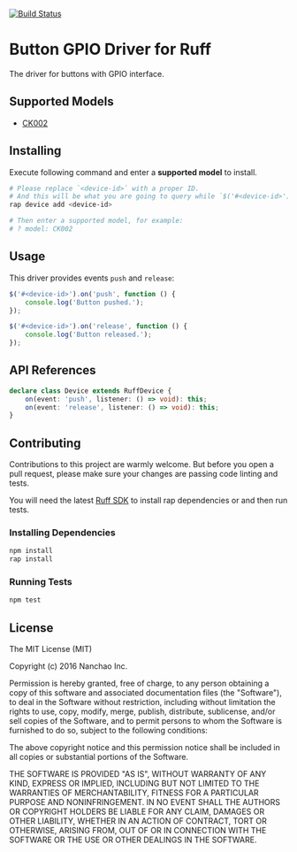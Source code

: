 [![Build Status](https://travis-ci.org/ruff-drivers/button-gpio.svg)](https://travis-ci.org/ruff-drivers/button-gpio)

# Button GPIO Driver for Ruff

The driver for buttons with GPIO interface.

## Supported Models

- [CK002](https://rap.ruff.io/devices/CK002)

## Installing

Execute following command and enter a **supported model** to install.

```sh
# Please replace `<device-id>` with a proper ID.
# And this will be what you are going to query while `$('#<device-id>')`.
rap device add <device-id>

# Then enter a supported model, for example:
# ? model: CK002
```

## Usage

This driver provides events `push` and `release`:

```js
$('#<device-id>').on('push', function () {
    console.log('Button pushed.');
});

$('#<device-id>').on('release', function () {
    console.log('Button released.');
});
```

## API References

```ts
declare class Device extends RuffDevice {
    on(event: 'push', listener: () => void): this;
    on(event: 'release', listener: () => void): this;
}
```

## Contributing

Contributions to this project are warmly welcome. But before you open a pull request, please make sure your changes are passing code linting and tests.

You will need the latest [Ruff SDK](https://ruff.io/) to install rap dependencies or and then run tests.

### Installing Dependencies

```sh
npm install
rap install
```

### Running Tests

```sh
npm test
```

## License

The MIT License (MIT)

Copyright (c) 2016 Nanchao Inc.

Permission is hereby granted, free of charge, to any person obtaining a copy of this software and associated documentation files (the "Software"), to deal in the Software without restriction, including without limitation the rights to use, copy, modify, merge, publish, distribute, sublicense, and/or sell copies of the Software, and to permit persons to whom the Software is furnished to do so, subject to the following conditions:

The above copyright notice and this permission notice shall be included in all copies or substantial portions of the Software.

THE SOFTWARE IS PROVIDED "AS IS", WITHOUT WARRANTY OF ANY KIND, EXPRESS OR IMPLIED, INCLUDING BUT NOT LIMITED TO THE WARRANTIES OF MERCHANTABILITY, FITNESS FOR A PARTICULAR PURPOSE AND NONINFRINGEMENT. IN NO EVENT SHALL THE AUTHORS OR COPYRIGHT HOLDERS BE LIABLE FOR ANY CLAIM, DAMAGES OR OTHER LIABILITY, WHETHER IN AN ACTION OF CONTRACT, TORT OR OTHERWISE, ARISING FROM, OUT OF OR IN CONNECTION WITH THE SOFTWARE OR THE USE OR OTHER DEALINGS IN THE SOFTWARE.
